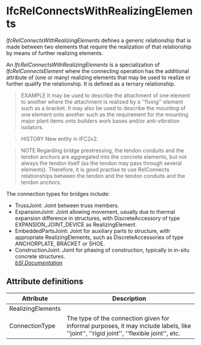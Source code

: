 IfcRelConnectsWithRealizingElements
===================================
_IfcRelConnectsWithRealizingElements_ defines a generic relationship that is
made between two elements that require the realization of that relationship by
means of further realizing elements.  
  
An _IfcRelConnectsWithRealizingElements_ is a specialization of
_IfcRelConnectsElement_ where the connecting operation has the additional
attribute of (one or many) realizing elements that may be used to realize or
further qualify the relationship. It is defined as a ternary relationship.  
  
> EXAMPLE  It may be used to describe the attachment of one element to another
> where the attachment is realized by a ''fixing'' element such as a bracket.
> It may also be used to describe the mounting of one element onto another
> such as the requirement for the mounting major plant items onto builders
> work bases and/or anti-vibration isolators.  
  
> HISTORY  New entity in IFC2x2.  
  
> NOTE  Regarding bridge prestressing, the tendon conduits and the tendon
> anchors are aggregated into the concrete elements, but not always the tendon
> itself (as the tendon may pass through several elements). Therefore, it is
> good practise to use RelConnects relationships between the tendon and the
> tendon conduits and the tendon anchors.  
  
The connection types for bridges include:  
  
* TrussJoint: Joint between truss members.  
* ExpansionJoint: Joint allowing movement, usually due to thermal expansion difference in structures, with DiscreteAccessory of type EXPANSION_JOINT_DEVICE as RealizingElement.  
* EmbeddedPartsJoint: Joint for auxiliary parts to structure, with appropriate RealizingElements, such as DiscreteAccessories of type ANCHORPLATE, BRACKET or SHOE.   
* ConstructionJoint: Joint for phasing of construction, typically in in-situ concrete structures.  
[ _bSI
Documentation_](https://standards.buildingsmart.org/IFC/DEV/IFC4_2/FINAL/HTML/schema/ifcproductextension/lexical/ifcrelconnectswithrealizingelements.htm)


Attribute definitions
---------------------
| Attribute         | Description                                                                                                                              |
|-------------------|------------------------------------------------------------------------------------------------------------------------------------------|
| RealizingElements |                                                                                                                                          |
| ConnectionType    | The type of the connection given for informal purposes, it may include labels, like ''joint'', ''rigid joint'', ''flexible joint'', etc. |

